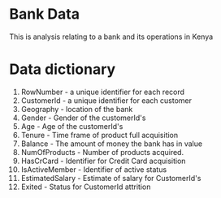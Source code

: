 # Bank Data
This is analysis relating to a bank and its operations in Kenya 

# Data dictionary 
1. RowNumber - a unique identifier for each record 
2. CustomerId - a unique identifier for each customer
3. Geography - location of the bank
4. Gender - Gender of the customerId's
5. Age - Age of the customerId's
6. Tenure - Time frame of product full acquisition
7. Balance - The amount of money the bank has in value
8. NumOfProducts - Number of products acquired.
9. HasCrCard - Identifier for Credit Card acquisition
10. IsActiveMember - Identifier of active status
11. EstimatedSalary - Estimate of salary for CustomerId's
12. Exited - Status for CustomerId attrition
